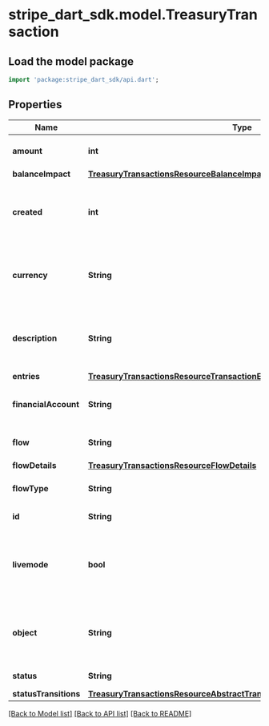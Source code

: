 # stripe_dart_sdk.model.TreasuryTransaction

## Load the model package
```dart
import 'package:stripe_dart_sdk/api.dart';
```

## Properties
Name | Type | Description | Notes
------------ | ------------- | ------------- | -------------
**amount** | **int** | Amount (in cents) transferred. | 
**balanceImpact** | [**TreasuryTransactionsResourceBalanceImpact**](TreasuryTransactionsResourceBalanceImpact.md) |  | 
**created** | **int** | Time at which the object was created. Measured in seconds since the Unix epoch. | 
**currency** | **String** | Three-letter [ISO currency code](https://www.iso.org/iso-4217-currency-codes.html), in lowercase. Must be a [supported currency](https://stripe.com/docs/currencies). | 
**description** | **String** | An arbitrary string attached to the object. Often useful for displaying to users. | 
**entries** | [**TreasuryTransactionsResourceTransactionEntryList1**](TreasuryTransactionsResourceTransactionEntryList1.md) |  | [optional] 
**financialAccount** | **String** | The FinancialAccount associated with this object. | 
**flow** | **String** | ID of the flow that created the Transaction. | [optional] 
**flowDetails** | [**TreasuryTransactionsResourceFlowDetails**](TreasuryTransactionsResourceFlowDetails.md) |  | [optional] 
**flowType** | **String** | Type of the flow that created the Transaction. | 
**id** | **String** | Unique identifier for the object. | 
**livemode** | **bool** | Has the value `true` if the object exists in live mode or the value `false` if the object exists in test mode. | 
**object** | **String** | String representing the object's type. Objects of the same type share the same value. | 
**status** | **String** | Status of the Transaction. | 
**statusTransitions** | [**TreasuryTransactionsResourceAbstractTransactionResourceStatusTransitions**](TreasuryTransactionsResourceAbstractTransactionResourceStatusTransitions.md) |  | 

[[Back to Model list]](../README.md#documentation-for-models) [[Back to API list]](../README.md#documentation-for-api-endpoints) [[Back to README]](../README.md)


